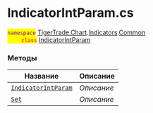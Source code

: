 
# IndicatorIntParam.cs
<mark style="color:purple;">`namespace`</mark> [TigerTrade.Chart](../../../../TigerTrade.Chart.md).[Indicators](../../../../TigerTrade.Chart/Indicators.md).[Common](../../../../TigerTrade.Chart/Indicators/Common.md)  
<mark style="color:red;">&nbsp;&nbsp;&nbsp;&nbsp;&nbsp;&nbsp;&nbsp;&nbsp;`class`</mark> [IndicatorIntParam](../IndicatorIntParam.cs.md)

### Методы
| Название | Описание |
| --- | --- |
| [`IndicatorIntParam`](./Методы/IndicatorIntParam.md) | *Описание* |
| [`Set`](./Методы/Set.md) | *Описание* |
